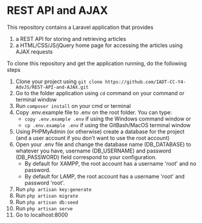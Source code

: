 # REST API and AJAX

This repository contains a Laravel application that provides
1. a REST API for storing and retrieving articles
2. a HTML/CSS/JS/jQuery home page for accessing the articles using AJAX requests

To clone this repository and get the application running, do the following steps
1. Clone your project using `git clone https://github.com/IADT-CC-Y4-AdvJS/REST-API-and-AJAX.git`
2. Go to the folder application using `cd` command on your command or terminal window
3. Run `composer install` on your cmd or terminal
4. Copy .env.example file to .env on the root folder. You can type:
   * `copy .env.example .env` if using the Windows command window or
   * `cp .env.example .env` if using the GitBash/MacOS terminal window
5. Using PHPMyAdmin (or otherwise) create a database for the project (and a user account if you don't want to use the root account)
6. Open your .env file and change the database name (DB_DATABASE) to whatever you have, username (DB_USERNAME) and password (DB_PASSWORD) field correspond to your configuration.
   * By default for XAMPP, the root account has a username 'root' and no password.
   * By default for LAMP, the root account has a username 'root' and password 'root'.
7. Run `php artisan key:generate`
8. Run `php artisan migrate`
9. Run `php artisan db:seed`
10. Run `php artisan serve`
11. Go to localhost:8000
